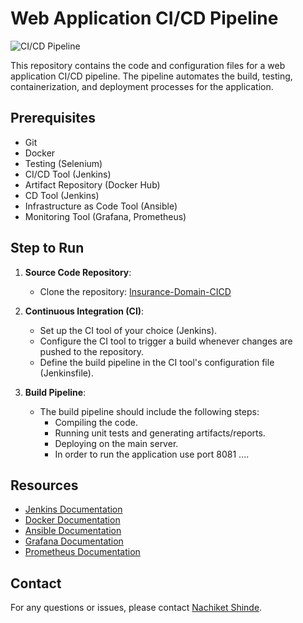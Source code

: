 
# Web Application CI/CD Pipeline

![CI/CD Pipeline](https://example.com/ci-cd-pipeline-screenshot.png)

This repository contains the code and configuration files for a web application CI/CD pipeline. The pipeline automates the build, testing, containerization, and deployment processes for the application.

## Prerequisites

- Git
- Docker
- Testing (Selenium)
- CI/CD Tool (Jenkins)
- Artifact Repository (Docker Hub)
- CD Tool (Jenkins)
- Infrastructure as Code Tool (Ansible)
- Monitoring Tool (Grafana, Prometheus)

## Step to Run

1. **Source Code Repository**:
   - Clone the repository: [Insurance-Domain-CICD](https://github.com/Nachiket-01/Insurance-Domain-CICD.git)

2. **Continuous Integration (CI)**:
   - Set up the CI tool of your choice (Jenkins).
   - Configure the CI tool to trigger a build whenever changes are pushed to the repository.
   - Define the build pipeline in the CI tool's configuration file (Jenkinsfile).

3. **Build Pipeline**:
   - The build pipeline should include the following steps:
     - Compiling the code.
     - Running unit tests and generating artifacts/reports.
     - Deploying on the main server.
     - In order to run the application use port 8081  ....

## Resources

- [Jenkins Documentation](https://www.jenkins.io/doc/)
- [Docker Documentation](https://docs.docker.com/)
- [Ansible Documentation](https://docs.ansible.com/)
- [Grafana Documentation](https://grafana.com/docs/grafana/latest/)
- [Prometheus Documentation](https://prometheus.io/docs/)

## Contact

For any questions or issues, please contact [Nachiket Shinde](mailto:nachiketshinde2001@gmail.com).

